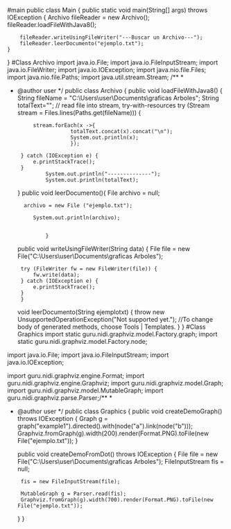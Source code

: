 #main
public class Main {
    public static void main(String[] args) throws IOException {
		Archivo fileReader = new Archivo();
		fileReader.loadFileWithJava8();
		
		fileReader.writeUsingFileWriter("---Buscar un Archivo---");
		fileReader.leerDocumento("ejemplo.txt");
	}
}
#Class Archivo
import java.io.File;
import java.io.FileInputStream;
import java.io.FileWriter;
import java.io.IOException;
import java.nio.file.Files;
import java.nio.file.Paths;
import java.util.stream.Stream;
/**
 *
 * @author user
 */
public class Archivo {
    public void loadFileWithJava8() {
		String fileName = "C:\\Users\\user\\Documents\\graficas Arboles";
                String totalText="";
		// read file into stream, try-with-resources
		try (Stream<String> stream = Files.lines(Paths.get(fileName))) {

			stream.forEach(x ->{
                        totalText.concat(x).concat("\n");
                        System.out.println(x);
                        });

		} catch (IOException e) {
			e.printStackTrace();
		}
                System.out.println("--------------");
                System.out.println(totalText);
	}
        public void leerDocumento(){
               File archivo = null;
      
         archivo = new File ("ejemplo.txt");
        
            System.out.println(archivo);
                

                }
    
	public void writeUsingFileWriter(String data) {
		File file = new File("C:\\Users\\user\\Documents\\graficas Arboles");

		try (FileWriter fw = new FileWriter(file)) {
			fw.write(data);
		} catch (IOException e) {
			e.printStackTrace();
		}
        }

    void leerDocumento(String ejemplotxt) {
        throw new UnsupportedOperationException("Not supported yet."); //To change body of generated methods, choose Tools | Templates.
    }
}
#Class Graphics
import static guru.nidi.graphviz.model.Factory.graph;
import static guru.nidi.graphviz.model.Factory.node;

import java.io.File;
import java.io.FileInputStream;
import java.io.IOException;

import guru.nidi.graphviz.engine.Format;
import guru.nidi.graphviz.engine.Graphviz;
import guru.nidi.graphviz.model.Graph;
import guru.nidi.graphviz.model.MutableGraph;
import guru.nidi.graphviz.parse.Parser;/**
 *
 * @author user
 */
public class Graphics {
    public void createDemoGraph() throws IOException {
		Graph g = graph("example1").directed().with(node("a").link(node("b")));
		Graphviz.fromGraph(g).width(200).render(Format.PNG).toFile(new File("ejemplo.txt"));
	}
	
       
	public void createDemoFromDot() throws IOException {
		File file = new File("C:\\Users\\user\\Documents\\graficas Arboles");
		FileInputStream fis = null;
		
		fis = new FileInputStream(file);
		
		MutableGraph g = Parser.read(fis);
		Graphviz.fromGraph(g).width(700).render(Format.PNG).toFile(new File("ejemplo.txt"));
	}
}
